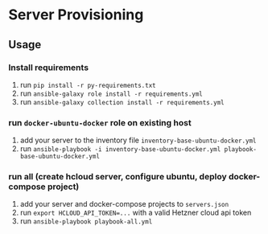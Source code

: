 # Server Provisioning

## Usage

### Install requirements

1. run `pip install -r py-requirements.txt`
1. run `ansible-galaxy role install -r requirements.yml`
1. run `ansible-galaxy collection install -r requirements.yml`

### run `docker-ubuntu-docker` role on existing host

1. add your server to the inventory file `inventory-base-ubuntu-docker.yml`
1. run `ansible-playbook -i inventory-base-ubuntu-docker.yml playbook-base-ubuntu-docker.yml`

### run all (create hcloud server, configure ubuntu, deploy docker-compose project)

1. add your server and docker-compose projects to `servers.json`
1. run `export HCLOUD_API_TOKEN=...` with a valid Hetzner cloud api token
1. run `ansible-playbook playbook-all.yml`
